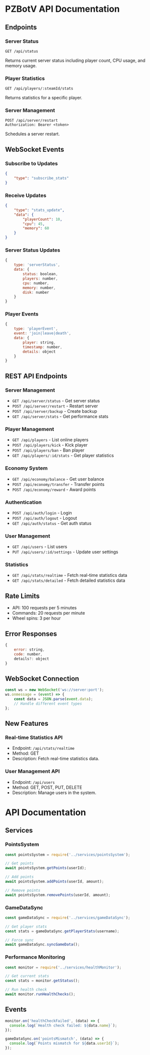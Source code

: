 # PZBotV API Documentation

## Endpoints

### Server Status
```http
GET /api/status
```
Returns current server status including player count, CPU usage, and memory usage.

### Player Statistics
```http
GET /api/players/:steamId/stats
```
Returns statistics for a specific player.

### Server Management
```http
POST /api/server/restart
Authorization: Bearer <token>
```
Schedules a server restart.

## WebSocket Events

### Subscribe to Updates
```json
{
    "type": "subscribe_stats"
}
```

### Receive Updates
```json
{
    "type": "stats_update",
    "data": {
        "playerCount": 10,
        "cpu": 45,
        "memory": 60
    }
}
```

### Server Status Updates
```javascript
{
    type: 'serverStatus',
    data: {
        status: boolean,
        players: number,
        cpu: number,
        memory: number,
        disk: number
    }
}
```

### Player Events
```javascript
{
    type: 'playerEvent',
    event: 'join|leave|death',
    data: {
        player: string,
        timestamp: number,
        details: object
    }
}
```

## REST API Endpoints

### Server Management
- `GET /api/server/status` - Get server status
- `POST /api/server/restart` - Restart server
- `POST /api/server/backup` - Create backup
- `GET /api/server/stats` - Get performance stats

### Player Management
- `GET /api/players` - List online players
- `POST /api/players/kick` - Kick player
- `POST /api/players/ban` - Ban player
- `GET /api/players/:id/stats` - Get player statistics

### Economy System
- `GET /api/economy/balance` - Get user balance
- `POST /api/economy/transfer` - Transfer points
- `POST /api/economy/reward` - Award points

### Authentication
- `POST /api/auth/login` - Login
- `POST /api/auth/logout` - Logout
- `GET /api/auth/status` - Get auth status

### User Management
- `GET /api/users` - List users
- `PUT /api/users/:id/settings` - Update user settings

### Statistics
- `GET /api/stats/realtime` - Fetch real-time statistics data
- `GET /api/stats/detailed` - Fetch detailed statistics data

## Rate Limits
- API: 100 requests per 5 minutes
- Commands: 20 requests per minute
- Wheel spins: 3 per hour

## Error Responses
```javascript
{
    error: string,
    code: number,
    details?: object
}
```

## WebSocket Connection
```javascript
const ws = new WebSocket('ws://server:port');
ws.onmessage = (event) => {
    const data = JSON.parse(event.data);
    // Handle different event types
};
```

## New Features

### Real-time Statistics API
- Endpoint: `/api/stats/realtime`
- Method: GET
- Description: Fetch real-time statistics data.

### User Management API
- Endpoint: `/api/users`
- Method: GET, POST, PUT, DELETE
- Description: Manage users in the system.

# API Documentation

## Services

### PointsSystem
```javascript
const pointsSystem = require('../services/pointsSystem');

// Get points
await pointsSystem.getPoints(userId);

// Add points
await pointsSystem.addPoints(userId, amount);

// Remove points
await pointsSystem.removePoints(userId, amount);
```

### GameDataSync
```javascript
const gameDataSync = require('../services/gameDataSync');

// Get player stats
const stats = gameDataSync.getPlayerStats(username);

// Force sync
await gameDataSync.syncGameData();
```

### Performance Monitoring
```javascript
const monitor = require('../services/healthMonitor');

// Get current stats
const stats = monitor.getStatus();

// Run health check
await monitor.runHealthChecks();
```

## Events
```javascript
monitor.on('healthCheckFailed', (data) => {
  console.log(`Health check failed: ${data.name}`);
});

gameDataSync.on('pointsMismatch', (data) => {
  console.log(`Points mismatch for ${data.userId}`);
});
```

